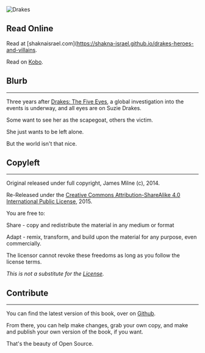 ![Drakes](https://cdn.rawgit.com/shakna-israel/drakes-heroes-and-villains/master/docs/img/frontCover.jpg)

## Read Online

Read at [shaknaisrael.com](https://shakna-israel.github.io/drakes-heroes-and-villains.

Read on [Kobo](https://store.kobobooks.com/en-US/ebook/drakes-heroes-and-villains).

## Blurb
----

Three years after [Drakes: The Five Eyes](https://shakna-israel.github.io/drakes-the-five-eyes), a global investigation into the events is underway, and all eyes are on Suzie Drakes.

Some want to see her as the scapegoat, others the victim.

She just wants to be left alone.

But the world isn't that nice.

## Copyleft
----

Original released under full copyright, James Milne (c), 2014.

Re-Released under the [Creative Commons Attribution-ShareAlike 4.0 International Public License](https://creativecommons.org/licenses/by-sa/4.0/legalcode), 2015. 

You are free to: 

Share - copy and redistribute the material in any medium or format 

Adapt - remix, transform, and build upon the material for any purpose, even commercially. 

The licensor cannot revoke these freedoms as long as you follow the license terms. 

*This is not a substitute for the [License](https://creativecommons.org/licenses/by-sa/4.0/legalcode).*

## Contribute
---- 

You can find the latest version of this book, over on [Github](https://github.com/shakna-israel/drakes). 

From there, you can help make changes, grab your own copy, and make and publish your own version of the book, if you want. 

That's the beauty of Open Source.
